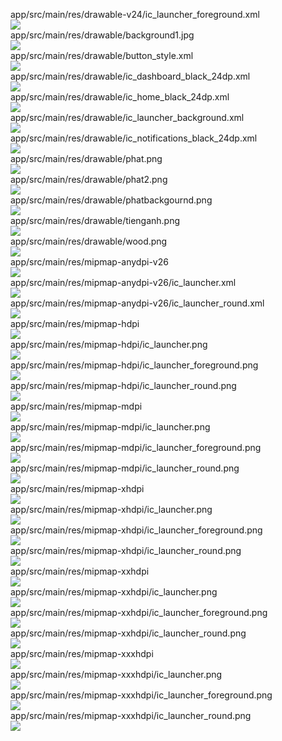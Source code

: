 app/src/main/res/drawable-v24/ic_launcher_foreground.xml  
<img src="https://github.com/azuredragon3000/googleconsole_tracnghiemphatgiao_sniperman/blob/master/app/src/main/res/drawable-v24/ic_launcher_foreground.xml" />   
app/src/main/res/drawable/background1.jpg  
<img src="https://github.com/azuredragon3000/googleconsole_tracnghiemphatgiao_sniperman/blob/master/app/src/main/res/drawable/background1.jpg" />   
app/src/main/res/drawable/button_style.xml  
<img src="https://github.com/azuredragon3000/googleconsole_tracnghiemphatgiao_sniperman/blob/master/app/src/main/res/drawable/button_style.xml" />   
app/src/main/res/drawable/ic_dashboard_black_24dp.xml  
<img src="https://github.com/azuredragon3000/googleconsole_tracnghiemphatgiao_sniperman/blob/master/app/src/main/res/drawable/ic_dashboard_black_24dp.xml" />   
app/src/main/res/drawable/ic_home_black_24dp.xml  
<img src="https://github.com/azuredragon3000/googleconsole_tracnghiemphatgiao_sniperman/blob/master/app/src/main/res/drawable/ic_home_black_24dp.xml" />   
app/src/main/res/drawable/ic_launcher_background.xml  
<img src="https://github.com/azuredragon3000/googleconsole_tracnghiemphatgiao_sniperman/blob/master/app/src/main/res/drawable/ic_launcher_background.xml" />   
app/src/main/res/drawable/ic_notifications_black_24dp.xml  
<img src="https://github.com/azuredragon3000/googleconsole_tracnghiemphatgiao_sniperman/blob/master/app/src/main/res/drawable/ic_notifications_black_24dp.xml" />   
app/src/main/res/drawable/phat.png  
<img src="https://github.com/azuredragon3000/googleconsole_tracnghiemphatgiao_sniperman/blob/master/app/src/main/res/drawable/phat.png" />   
app/src/main/res/drawable/phat2.png  
<img src="https://github.com/azuredragon3000/googleconsole_tracnghiemphatgiao_sniperman/blob/master/app/src/main/res/drawable/phat2.png" />   
app/src/main/res/drawable/phatbackgournd.png  
<img src="https://github.com/azuredragon3000/googleconsole_tracnghiemphatgiao_sniperman/blob/master/app/src/main/res/drawable/phatbackgournd.png" />   
app/src/main/res/drawable/tienganh.png  
<img src="https://github.com/azuredragon3000/googleconsole_tracnghiemphatgiao_sniperman/blob/master/app/src/main/res/drawable/tienganh.png" />   
app/src/main/res/drawable/wood.png  
<img src="https://github.com/azuredragon3000/googleconsole_tracnghiemphatgiao_sniperman/blob/master/app/src/main/res/drawable/wood.png" />   
app/src/main/res/mipmap-anydpi-v26  
<img src="https://github.com/azuredragon3000/googleconsole_tracnghiemphatgiao_sniperman/blob/master/app/src/main/res/mipmap-anydpi-v26" />   
app/src/main/res/mipmap-anydpi-v26/ic_launcher.xml  
<img src="https://github.com/azuredragon3000/googleconsole_tracnghiemphatgiao_sniperman/blob/master/app/src/main/res/mipmap-anydpi-v26/ic_launcher.xml" />   
app/src/main/res/mipmap-anydpi-v26/ic_launcher_round.xml  
<img src="https://github.com/azuredragon3000/googleconsole_tracnghiemphatgiao_sniperman/blob/master/app/src/main/res/mipmap-anydpi-v26/ic_launcher_round.xml" />   
app/src/main/res/mipmap-hdpi  
<img src="https://github.com/azuredragon3000/googleconsole_tracnghiemphatgiao_sniperman/blob/master/app/src/main/res/mipmap-hdpi" />   
app/src/main/res/mipmap-hdpi/ic_launcher.png  
<img src="https://github.com/azuredragon3000/googleconsole_tracnghiemphatgiao_sniperman/blob/master/app/src/main/res/mipmap-hdpi/ic_launcher.png" />   
app/src/main/res/mipmap-hdpi/ic_launcher_foreground.png  
<img src="https://github.com/azuredragon3000/googleconsole_tracnghiemphatgiao_sniperman/blob/master/app/src/main/res/mipmap-hdpi/ic_launcher_foreground.png" />   
app/src/main/res/mipmap-hdpi/ic_launcher_round.png  
<img src="https://github.com/azuredragon3000/googleconsole_tracnghiemphatgiao_sniperman/blob/master/app/src/main/res/mipmap-hdpi/ic_launcher_round.png" />   
app/src/main/res/mipmap-mdpi  
<img src="https://github.com/azuredragon3000/googleconsole_tracnghiemphatgiao_sniperman/blob/master/app/src/main/res/mipmap-mdpi" />   
app/src/main/res/mipmap-mdpi/ic_launcher.png  
<img src="https://github.com/azuredragon3000/googleconsole_tracnghiemphatgiao_sniperman/blob/master/app/src/main/res/mipmap-mdpi/ic_launcher.png" />   
app/src/main/res/mipmap-mdpi/ic_launcher_foreground.png  
<img src="https://github.com/azuredragon3000/googleconsole_tracnghiemphatgiao_sniperman/blob/master/app/src/main/res/mipmap-mdpi/ic_launcher_foreground.png" />   
app/src/main/res/mipmap-mdpi/ic_launcher_round.png  
<img src="https://github.com/azuredragon3000/googleconsole_tracnghiemphatgiao_sniperman/blob/master/app/src/main/res/mipmap-mdpi/ic_launcher_round.png" />   
app/src/main/res/mipmap-xhdpi  
<img src="https://github.com/azuredragon3000/googleconsole_tracnghiemphatgiao_sniperman/blob/master/app/src/main/res/mipmap-xhdpi" />   
app/src/main/res/mipmap-xhdpi/ic_launcher.png  
<img src="https://github.com/azuredragon3000/googleconsole_tracnghiemphatgiao_sniperman/blob/master/app/src/main/res/mipmap-xhdpi/ic_launcher.png" />   
app/src/main/res/mipmap-xhdpi/ic_launcher_foreground.png  
<img src="https://github.com/azuredragon3000/googleconsole_tracnghiemphatgiao_sniperman/blob/master/app/src/main/res/mipmap-xhdpi/ic_launcher_foreground.png" />   
app/src/main/res/mipmap-xhdpi/ic_launcher_round.png  
<img src="https://github.com/azuredragon3000/googleconsole_tracnghiemphatgiao_sniperman/blob/master/app/src/main/res/mipmap-xhdpi/ic_launcher_round.png" />   
app/src/main/res/mipmap-xxhdpi  
<img src="https://github.com/azuredragon3000/googleconsole_tracnghiemphatgiao_sniperman/blob/master/app/src/main/res/mipmap-xxhdpi" />   
app/src/main/res/mipmap-xxhdpi/ic_launcher.png  
<img src="https://github.com/azuredragon3000/googleconsole_tracnghiemphatgiao_sniperman/blob/master/app/src/main/res/mipmap-xxhdpi/ic_launcher.png" />   
app/src/main/res/mipmap-xxhdpi/ic_launcher_foreground.png  
<img src="https://github.com/azuredragon3000/googleconsole_tracnghiemphatgiao_sniperman/blob/master/app/src/main/res/mipmap-xxhdpi/ic_launcher_foreground.png" />   
app/src/main/res/mipmap-xxhdpi/ic_launcher_round.png  
<img src="https://github.com/azuredragon3000/googleconsole_tracnghiemphatgiao_sniperman/blob/master/app/src/main/res/mipmap-xxhdpi/ic_launcher_round.png" />   
app/src/main/res/mipmap-xxxhdpi  
<img src="https://github.com/azuredragon3000/googleconsole_tracnghiemphatgiao_sniperman/blob/master/app/src/main/res/mipmap-xxxhdpi" />   
app/src/main/res/mipmap-xxxhdpi/ic_launcher.png  
<img src="https://github.com/azuredragon3000/googleconsole_tracnghiemphatgiao_sniperman/blob/master/app/src/main/res/mipmap-xxxhdpi/ic_launcher.png" />   
app/src/main/res/mipmap-xxxhdpi/ic_launcher_foreground.png  
<img src="https://github.com/azuredragon3000/googleconsole_tracnghiemphatgiao_sniperman/blob/master/app/src/main/res/mipmap-xxxhdpi/ic_launcher_foreground.png" />   
app/src/main/res/mipmap-xxxhdpi/ic_launcher_round.png  
<img src="https://github.com/azuredragon3000/googleconsole_tracnghiemphatgiao_sniperman/blob/master/app/src/main/res/mipmap-xxxhdpi/ic_launcher_round.png" />   
